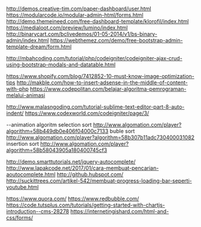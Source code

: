 http://demos.creative-tim.com/paper-dashboard/user.html
https://modularcode.io/modular-admin-html/forms.html
http://demo.themeineed.com/free-dashboard-template/klorofil/index.html
https://medialoot.com/preview/lumino/index.html
http://binarycart.com/bclivedemos/01-05-2014/v1/bs-binary-admin/index.html
https://webthemez.com/demo/free-bootstrap-admin-template-dream/form.html

http://mbahcoding.com/tutorial/php/codeigniter/codeigniter-ajax-crud-using-bootstrap-modals-and-datatable.html

https://www.shopify.com/blog/7412852-10-must-know-image-optimization-tips
http://makble.com/how-to-insert-adsense-in-the-middle-of-content-with-php
https://www.codepolitan.com/belajar-algoritma-pemrograman-melalui-animasi

http://www.malasngoding.com/tutorial-sublime-text-editor-part-8-auto-indent/
https://www.codexworld.com/codeigniter/page/3/


--animation algoritm
selection sort
http://www.algomation.com/player?algorithm=58b449db0e406f04000c7133
buble sort
http://www.algomation.com/player?algorithm=58b307b11adc730400031082
insertion sort
http://www.algomation.com/player?algorithm=58b58043905a180400745cf3


http://demo.smarttutorials.net/jquery-autocomplete/
http://www.lapakcode.net/2017/01/cara-membuat-pencarian-aoutocomplete.html
http://github.hubspot.com/
http://suckittrees.com/artikel-542/membuat-progress-loading-bar-seperti-youtube.html


https://www.quora.com/
https://www.redbubble.com/
https://code.tutsplus.com/tutorials/getting-started-with-chartjs-introduction--cms-28278
https://internetingishard.com/html-and-css/forms/
